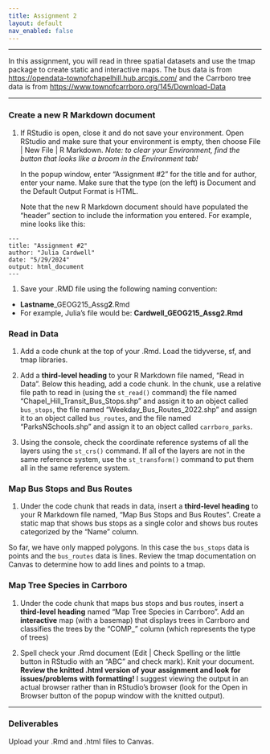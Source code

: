 ```yaml
---
title: Assignment 2
layout: default
nav_enabled: false
---
```





<style>
div.blue { background-color:#e0f0ff; padding: 10px 10px 3px 10px;}
</style>

------------------------------------------------------------------------

In this assignment, you will read in three spatial datasets and use the
tmap package to create static and interactive maps. The bus data is from
<https://opendata-townofchapelhill.hub.arcgis.com/> and the Carrboro
tree data is from <https://www.townofcarrboro.org/145/Download-Data>

------------------------------------------------------------------------

### Create a new R Markdown document

1.  If RStudio is open, close it and do not save your environment. Open
    RStudio and make sure that your environment is empty, then choose
    File | New File | R Markdown. *Note: to clear your Environment, find
    the button that looks like a broom in the Environment tab!*

    In the popup window, enter “Assignment \#2” for the title and for
    author, enter your name. Make sure that the type (on the left) is
    Document and the Default Output Format is HTML.

    Note that the new R Markdown document should have populated the
    “header” section to include the information you entered. For
    example, mine looks like this:

<style type="text/css">
.indent {
 margin-left: 40px;
}
</style>

    ---
    title: "Assignment #2"
    author: "Julia Cardwell"
    date: "5/29/2024"
    output: html_document
    ---

1.  Save your .RMD file using the following naming convention:

-   **Lastname**\_GEOG215\_Assg**2**.Rmd
-   For example, Julia’s file would be: **Cardwell\_GEOG215\_Assg2.Rmd**

### Read in Data

1.  Add a code chunk at the top of your .Rmd. Load the tidyverse, sf,
    and tmap libraries.

2.  Add a **third-level heading** to your R Markdown file named, “Read
    in Data”. Below this heading, add a code chunk. In the chunk, use a
    relative file path to read in (using the `st_read()` command) the
    file named “Chapel\_Hill\_Transit\_Bus\_Stops.shp” and assign it to
    an object called `bus_stops`, the file named
    “Weekday\_Bus\_Routes\_2022.shp” and assign it to an object called
    `bus_routes`, and the file named “ParksNSchools.shp” and assign it
    to an object called `carrboro_parks`.

3.  Using the console, check the coordinate reference systems of all the
    layers using the `st_crs()` command. If all of the layers are not in
    the same reference system, use the `st_transform()` command to put
    them all in the same reference system.

### Map Bus Stops and Bus Routes

1.  Under the code chunk that reads in data, insert a **third-level
    heading** to your R Markdown file named, “Map Bus Stops and Bus
    Routes”. Create a static map that shows bus stops as a single color
    and shows bus routes categorized by the “Name” column.

So far, we have only mapped polygons. In this case the `bus_stops` data
is points and the `bus_routes` data is lines. Review the tmap
documentation on Canvas to determine how to add lines and points to a
tmap.

### Map Tree Species in Carrboro

1.  Under the code chunk that maps bus stops and bus routes, insert a
    **third-level heading** named “Map Tree Species in Carrboro”. Add an
    **interactive** map (with a basemap) that displays trees in Carrboro
    and classifies the trees by the “COMP\_” column (which represents
    the type of trees)

2.  Spell check your .Rmd document (Edit | Check Spelling or the little
    button in RStudio with an “ABC” and check mark). Knit your document.
    **Review the knitted .html version of your assignment and look for
    issues/problems with formatting!** I suggest viewing the output in
    an actual browser rather than in RStudio’s browser (look for the
    Open in Browser button of the popup window with the knitted output).

------------------------------------------------------------------------

### Deliverables

Upload your .Rmd and .html files to Canvas.
